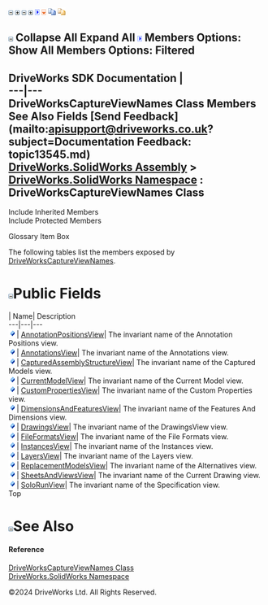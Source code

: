 ![](dotnetimages/collapse.gif) ![](dotnetimages/expand.gif) ![](dotnetimages/collapse.gif) ![](dotnetimages/expand.gif) ![](dotnetimages/drpdown.gif) ![](dotnetimages/drpdown_orange.gif) ![](dotnetimages/copycode.gif) ![](dotnetimages/copycodeHighlight.gif)

![](dotnetimages/collapse.gif) Collapse All Expand All ![](dotnetimages/drpdown.gif) Members Options: Show All  Members Options: Filtered   
---  
DriveWorks SDK Documentation  |   
---|---  
DriveWorksCaptureViewNames Class Members   
See Also Fields [Send Feedback](mailto:apisupport@driveworks.co.uk?subject=Documentation Feedback: topic13545.md)  
[DriveWorks.SolidWorks Assembly](topic13342.md) > [DriveWorks.SolidWorks Namespace](topic13345.md) : DriveWorksCaptureViewNames Class  
---  
  
Include Inherited Members    
Include Protected Members  


Glossary Item Box

The following tables list the members exposed by [DriveWorksCaptureViewNames](topic13545.md).

# ![](dotnetimages/collapse.gif)Public Fields

| Name| Description  
---|---|---  
![Public Field](dotnetimages/publicField.gif)| [AnnotationPositionsView](topic13551.md)| The invariant name of the Annotation Positions view.   
![Public Field](dotnetimages/publicField.gif)| [AnnotationsView](topic13552.md)| The invariant name of the Annotations view.   
![Public Field](dotnetimages/publicField.gif)| [CapturedAssemblyStructureView](topic13553.md)| The invariant name of the Captured Models view.   
![Public Field](dotnetimages/publicField.gif)| [CurrentModelView](topic13554.md)| The invariant name of the Current Model view.   
![Public Field](dotnetimages/publicField.gif)| [CustomPropertiesView](topic13555.md)| The invariant name of the Custom Properties view.   
![Public Field](dotnetimages/publicField.gif)| [DimensionsAndFeaturesView](topic13556.md)| The invariant name of the Features And Dimensions view.   
![Public Field](dotnetimages/publicField.gif)| [DrawingsView](topic13557.md)| The invariant name of the DrawingsView view.   
![Public Field](dotnetimages/publicField.gif)| [FileFormatsView](topic13558.md)| The invariant name of the File Formats view.   
![Public Field](dotnetimages/publicField.gif)| [InstancesView](topic13559.md)| The invariant name of the Instances view.   
![Public Field](dotnetimages/publicField.gif)| [LayersView](topic13560.md)| The invariant name of the Layers view.   
![Public Field](dotnetimages/publicField.gif)| [ReplacementModelsView](topic13561.md)| The invariant name of the Alternatives view.   
![Public Field](dotnetimages/publicField.gif)| [SheetsAndViewsView](topic13562.md)| The invariant name of the Current Drawing view.   
![Public Field](dotnetimages/publicField.gif)| [SoloRunView](topic13563.md)| The invariant name of the Specification view.   
Top

# ![](dotnetimages/collapse.gif)See Also

#### Reference

[DriveWorksCaptureViewNames Class](topic13545.md)   
[DriveWorks.SolidWorks Namespace](topic13345.md)

©2024 DriveWorks Ltd. All Rights Reserved.
